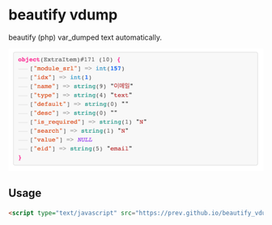 # beautify vdump
beautify (php) var_dumped text automatically.

![ScreenShot](https://github.com/Prev/beautify_vdump/blob/master/screenshot1.png)

## Usage
```html
<script type="text/javascript" src="https://prev.github.io/beautify_vdump/bv.js"></script>
```
